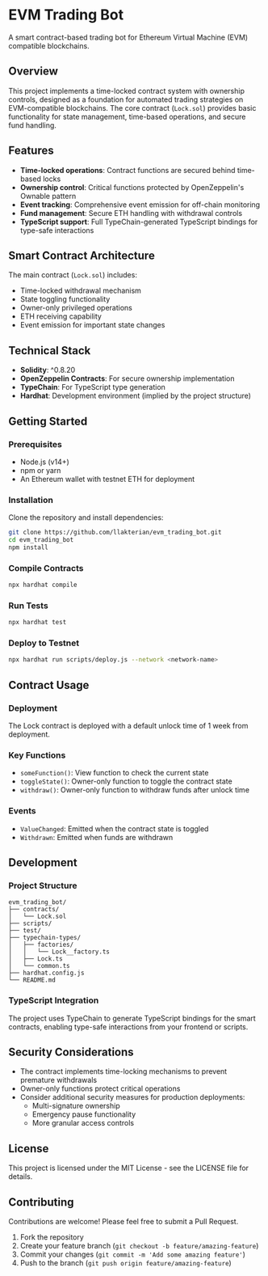 # EVM Trading Bot

A smart contract-based trading bot for Ethereum Virtual Machine (EVM) compatible blockchains.

## Overview

This project implements a time-locked contract system with ownership controls, designed as a foundation for automated trading strategies on EVM-compatible blockchains. The core contract (`Lock.sol`) provides basic functionality for state management, time-based operations, and secure fund handling.

## Features

- **Time-locked operations**: Contract functions are secured behind time-based locks
- **Ownership control**: Critical functions protected by OpenZeppelin's Ownable pattern
- **Event tracking**: Comprehensive event emission for off-chain monitoring
- **Fund management**: Secure ETH handling with withdrawal controls
- **TypeScript support**: Full TypeChain-generated TypeScript bindings for type-safe interactions

## Smart Contract Architecture

The main contract (`Lock.sol`) includes:

- Time-locked withdrawal mechanism
- State toggling functionality
- Owner-only privileged operations
- ETH receiving capability
- Event emission for important state changes

## Technical Stack

- **Solidity**: ^0.8.20
- **OpenZeppelin Contracts**: For secure ownership implementation
- **TypeChain**: For TypeScript type generation
- **Hardhat**: Development environment (implied by the project structure)

## Getting Started

### Prerequisites

- Node.js (v14+)
- npm or yarn
- An Ethereum wallet with testnet ETH for deployment

### Installation

Clone the repository and install dependencies:

```bash
git clone https://github.com/llakterian/evm_trading_bot.git
cd evm_trading_bot
npm install
```

### Compile Contracts

```bash
npx hardhat compile
```

### Run Tests

```bash
npx hardhat test
```

### Deploy to Testnet

```bash
npx hardhat run scripts/deploy.js --network <network-name>
```

## Contract Usage

### Deployment

The Lock contract is deployed with a default unlock time of 1 week from deployment.

### Key Functions

- `someFunction()`: View function to check the current state
- `toggleState()`: Owner-only function to toggle the contract state
- `withdraw()`: Owner-only function to withdraw funds after unlock time

### Events

- `ValueChanged`: Emitted when the contract state is toggled
- `Withdrawn`: Emitted when funds are withdrawn

## Development

### Project Structure

```
evm_trading_bot/
├── contracts/
│   └── Lock.sol
├── scripts/
├── test/
├── typechain-types/
│   ├── factories/
│   │   └── Lock__factory.ts
│   ├── Lock.ts
│   └── common.ts
├── hardhat.config.js
└── README.md
```

### TypeScript Integration

The project uses TypeChain to generate TypeScript bindings for the smart contracts, enabling type-safe interactions from your frontend or scripts.

## Security Considerations

- The contract implements time-locking mechanisms to prevent premature withdrawals
- Owner-only functions protect critical operations
- Consider additional security measures for production deployments:
  - Multi-signature ownership
  - Emergency pause functionality
  - More granular access controls

## License

This project is licensed under the MIT License - see the LICENSE file for details.

## Contributing

Contributions are welcome! Please feel free to submit a Pull Request.

1. Fork the repository
2. Create your feature branch (`git checkout -b feature/amazing-feature`)
3. Commit your changes (`git commit -m 'Add some amazing feature'`)
4. Push to the branch (`git push origin feature/amazing-feature`)
